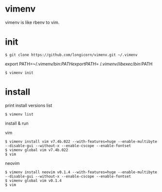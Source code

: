 # vimenv
vimenv is like rbenv to vim.

# init
```
$ git clone https://github.com/longicorn/vimenv.git ~/.vimenv
```

export PATH=~/.vimenv/bin:$PATH
export PATH=~/.vimenv/libexec/bin:$PATH

```
$ vimenv init
```

# install
print install versions list
```
$ vimenv list
```

install & run

vim
```
$ vimenv install vim v7.4b.022 --with-features=huge --enable-multibyte --disable-gui --without-x --enable-cscope --enable-fontset
$ vimenv global vim v7.4b.022
$ vim
```

neovim
```
$ vimenv install neovim v0.1.4 --with-features=huge --enable-multibyte --disable-gui --without-x --enable-cscope --enable-fontset
$ vimenv global vim v0.1.4
$ vim
```
